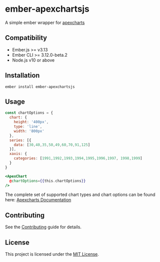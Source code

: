 ember-apexchartsjs
==============================================================================

A simple ember wrapper for [apexcharts](https://apexcharts.com)


Compatibility
------------------------------------------------------------------------------

* Ember.js >= v3.13
* Ember CLI >= 3.12.0-beta.2
* Node.js v10 or above


Installation
------------------------------------------------------------------------------

```
ember install ember-apexchartsjs
```

Usage
------------------------------------------------------------------------------

```js
const chartOptions = {
  chart: {
    height: '400px',
    type: 'line',
    width: '800px'
  },
  series: [{
    data: [30,40,35,50,49,60,70,91,125]
  }],
  xaxis: {
    categories: [1991,1992,1993,1994,1995,1996,1997, 1998,1999]
  }
}
```

```hbs
<ApexChart
  @chartOptions={{this.chartOptions}}
/>
```

The complete set of supported chart types and chart options can be found here: [Apexcharts Documentation](https://apexcharts.com/docs)

Contributing
------------------------------------------------------------------------------

See the [Contributing](CONTRIBUTING.md) guide for details.


License
------------------------------------------------------------------------------

This project is licensed under the [MIT License](LICENSE.md).

